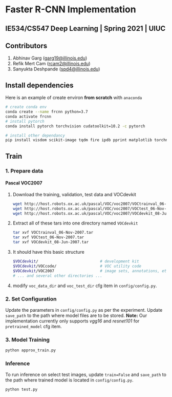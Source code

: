 # Faster R-CNN Implementation
## IE534/CS547 Deep Learning | Spring 2021 | UIUC

## Contributors
1. Abhinav Garg (garg19@illinois.edu)
2. Refik Mert Cam (rcam2@illinois.edu)
3. Sanyukta Deshpande (spd4@illinois.edu)

## Install dependencies
Here is an example of create environ **from scratch** with `anaconda`

```sh
# create conda env
conda create --name frcnn python=3.7
conda activate frcnn
# install pytorch
conda install pytorch torchvision cudatoolkit=10.2 -c pytorch

# install other dependancy
pip install visdom scikit-image tqdm fire ipdb pprint matplotlib torchnet
```

## Train

### 1. Prepare data

#### Pascal VOC2007

1. Download the training, validation, test data and VOCdevkit

   ```Bash
   wget http://host.robots.ox.ac.uk/pascal/VOC/voc2007/VOCtrainval_06-Nov-2007.tar
   wget http://host.robots.ox.ac.uk/pascal/VOC/voc2007/VOCtest_06-Nov-2007.tar
   wget http://host.robots.ox.ac.uk/pascal/VOC/voc2007/VOCdevkit_08-Jun-2007.tar
   ```

2. Extract all of these tars into one directory named `VOCdevkit`

   ```Bash
   tar xvf VOCtrainval_06-Nov-2007.tar
   tar xvf VOCtest_06-Nov-2007.tar
   tar xvf VOCdevkit_08-Jun-2007.tar
   ```

3. It should have this basic structure

   ```Bash
   $VOCdevkit/                           # development kit
   $VOCdevkit/VOCcode/                   # VOC utility code
   $VOCdevkit/VOC2007                    # image sets, annotations, etc.
   # ... and several other directories ...
   ```

4. modify `voc_data_dir` and `voc_test_dir` cfg item in `config/config.py`.

### 2. Set Configuration
Update the parameters in `config/config.py` as per the experiment. 
Update `save_path` to the path where model files are to be stored.
**Note:** Our implementation currently only supports *vgg16* and *resnet101* for `pretrained_model` cfg item.

### 3. Model Training
```bash
python approx_train.py 
```

### Inference
To run inference on select test images, update `train=False` and `save_path` to the path where trained model is located in `config/config.py`.
```bash
python test.py 
```

